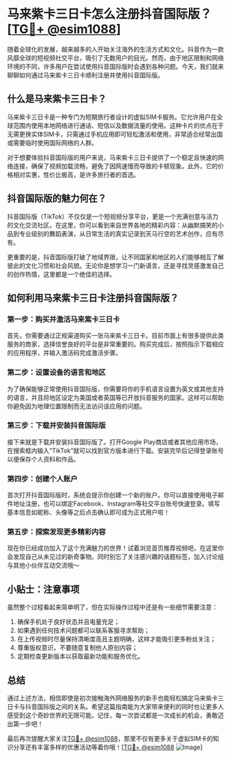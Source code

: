 # 马来紫卡三日卡怎么注册抖音国际版？[[TG💪+ @esim1088](https://t.me/s/esim1088)]

随着全球化的发展，越来越多的人开始关注海外的生活方式和文化。抖音作为一款风靡全球的短视频社交平台，吸引了无数用户的目光。然而，由于地区限制和网络环境的不同，许多用户在尝试使用抖音国际版时会遇到各种问题。今天，我们就来聊聊如何通过马来紫卡三日卡顺利注册并使用抖音国际版。

## 什么是马来紫卡三日卡？

马来紫卡三日卡是一种专门为短期旅行者设计的虚拟SIM卡服务。它允许用户在全球范围内使用本地网络进行通话、短信以及数据流量的使用。这种卡片的优点在于无需更换实体SIM卡，只需通过手机应用即可轻松激活和使用，非常适合经常出国或需要临时使用国际网络的人群。

对于想要体验抖音国际版的用户来说，马来紫卡三日卡提供了一个稳定且快速的网络连接，确保了视频加载流畅，避免了因网速慢而导致的卡顿现象。此外，它的价格相对实惠，性价比极高，是许多旅行者的首选。

## 抖音国际版的魅力何在？

抖音国际版（TikTok）不仅仅是一个短视频分享平台，更是一个充满创意与活力的文化交流社区。在这里，你可以看到来自世界各地的精彩内容：从幽默搞笑的小品到专业级别的舞蹈表演，从日常生活的真实记录到天马行空的艺术创作，应有尽有。

更重要的是，抖音国际版打破了地域界限，让不同国家和地区的人们能够相互了解彼此的文化习惯和社会风貌。无论你是想学习一门新语言，还是寻找灵感激发自己的创作热情，这里都是一个绝佳的选择。

## 如何利用马来紫卡三日卡注册抖音国际版？

### 第一步：购买并激活马来紫卡三日卡

首先，你需要通过正规渠道购买一张马来紫卡三日卡。目前市面上有很多提供此类服务的商家，选择信誉良好的平台是非常重要的。购买完成后，按照指示下载相应的应用程序，并输入激活码完成激活步骤。

### 第二步：设置设备的语言和地区

为了确保能够正常使用抖音国际版，你需要将你的手机语言设置为英文或其他支持的语言，并且将地区设定为美国或者英国等已开放抖音服务的国家。这样可以帮助你避免因为地理位置限制而无法访问该应用的问题。

### 第三步：下载并安装抖音国际版

接下来就是下载并安装抖音国际版了。打开Google Play商店或者其他应用市场，在搜索框内输入“TikTok”就可以找到官方版本进行下载。安装完毕后记得登录账号以便保存个人资料和作品。

### 第四步：创建个人账户

首次打开抖音国际版时，系统会提示你创建一个新的账户。你可以直接使用电子邮件地址注册，也可以绑定Facebook、Instagram等社交平台账号快速登录。填写基本信息如昵称、头像等之后点击确认即可成为正式用户啦！

### 第五步：探索发现更多精彩内容

现在你已经成功加入了这个充满魅力的世界！试着浏览首页推荐视频吧，在这里你会发现自己从未见过的新奇事物。同时别忘了关注感兴趣的话题标签，加入讨论组与其他小伙伴互动交流哦～

## 小贴士：注意事项

虽然整个过程看起来简单明了，但在实际操作过程中还是有一些细节需要注意：

1. 确保手机处于良好状态并且电量充足；
2. 如果遇到任何技术问题都可以联系客服寻求帮助；
3. 在上传视频时尽量保持清晰度高且主题明确，这样才能吸引更多粉丝关注；
4. 尊重版权意识，不要随意复制他人原创内容；
5. 定期检查更新版本以获取最新功能和服务优化。

## 总结

通过上述方法，相信即使是初次接触海外网络服务的新手也能轻松搞定马来紫卡三日卡与抖音国际版之间的关系。希望这篇指南能为大家带来便利的同时也让更多人感受到这个奇妙世界的无限可能。记住，每一次尝试都是一次成长的机会，勇敢迈出第一步吧！

最后再次提醒大家关注[TG💪+ @esim1088](https://t.me/s/esim1088)，那里不仅有更多关于虚拟SIM卡的知识分享还有丰富多样的优惠活动等着你哦！[[TG💪+ @esim1088](https://t.me/s/esim1088) ![Image](https://i.postimg.cc/4NQfJmqS/Snipaste-2025-05-13-00-14-12.png)]